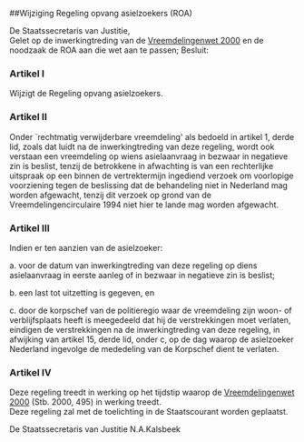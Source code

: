 <meta http-equiv='Content-Type' content='text/html; charset=utf-8' />

##Wijziging Regeling opvang asielzoekers (ROA)

De Staatssecretaris van Justitie,  
Gelet op de inwerkingtreding van de [Vreemdelingenwet 2000](../../../../../../../wet/vreemdelingenwet/2000/BWBR0011823/README.md) en de noodzaak de ROA aan die wet aan te passen;
Besluit:    

### Artikel  I  

Wijzigt de Regeling opvang asielzoekers.   

### Artikel  II  

Onder `rechtmatig verwijderbare vreemdeling' als bedoeld in artikel 1, derde lid, zoals dat luidt na de inwerkingtreding van deze regeling, wordt ook verstaan een vreemdeling op wiens asielaanvraag in bezwaar in negatieve zin is beslist, tenzij de betrokkene in afwachting is van een rechterlijke uitspraak op een binnen de vertrektermijn ingediend verzoek om voorlopige voorziening tegen de beslissing dat de behandeling niet in Nederland mag worden afgewacht, tenzij dit verzoek op grond van de Vreemdelingencirculaire 1994 niet hier te lande mag worden afgewacht.  

### Artikel  III  

Indien er ten aanzien van de asielzoeker: 

a. voor de datum van inwerkingtreding van deze regeling op diens asielaanvraag in eerste aanleg of in bezwaar in negatieve zin is beslist;  

b. een last tot uitzetting is gegeven, en  

c. door de korpschef van de politieregio waar de vreemdeling zijn woon- of verblijfsplaats heeft is meegedeeld dat hij de verstrekkingen moet verlaten,   eindigen de verstrekkingen na de inwerkingtreding van deze regeling, in afwijking van artikel 15, derde lid, onder c, op de dag waarop de asielzoeker Nederland ingevolge de mededeling van de Korpschef dient te verlaten.  

### Artikel  IV  

Deze regeling treedt in werking op het tijdstip waarop de [Vreemdelingenwet 2000](../../../../../../../wet/vreemdelingenwet/2000/BWBR0011823/README.md) (Stb. 2000, 495) in werking treedt.  
Deze regeling zal met de toelichting in de Staatscourant worden geplaatst.   

De 
Staatssecretaris van Justitie
N.A.Kalsbeek    
